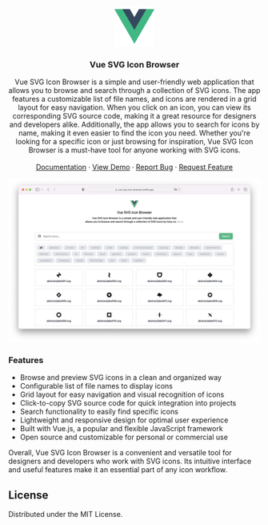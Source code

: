 <!-- Improved compatibility of back to top link: See: https://github.com/othneildrew/Best-README-Template/pull/73 -->

<a name="readme-top"></a>

<!-- PROJECT LOGO -->
<div align="center">
  <a href="https://github.com/tony-nz/vue-svg-icon-browser">
    <img src="src/assets/logo.png" alt="Logo" width="80" height="80">
  </a>

<h3 align="center">Vue SVG Icon Browser</h3>

  <p align="center">
    Vue SVG Icon Browser is a simple and user-friendly web application that allows you to browse and search through a collection of SVG icons. The app features a customizable list of file names, and icons are rendered in a grid layout for easy navigation. When you click on an icon, you can view its corresponding SVG source code, making it a great resource for designers and developers alike. Additionally, the app allows you to search for icons by name, making it even easier to find the icon you need. Whether you're looking for a specific icon or just browsing for inspiration, Vue SVG Icon Browser is a must-have tool for anyone working with SVG icons.
    <br />
    <br />
    <a href="#">Documentation</a>
    ·
    <a href="https://vue-svg-icon-browser.netlify.app/" target="_blank">View Demo</a>
    ·
    <a href="https://github.com/tony-nz/vue-svg-icon-browser/issues">Report Bug</a>
    ·
    <a href="https://github.com/tony-nz/vue-svg-icon-browser/issues">Request Feature</a>
  </p>
</div>

[![Vue Navbar Screen Shot][product-screenshot]](https://vue-svg-icon-browser.netlify.app)

### Features

- Browse and preview SVG icons in a clean and organized way
- Configurable list of file names to display icons
- Grid layout for easy navigation and visual recognition of icons
- Click-to-copy SVG source code for quick integration into projects
- Search functionality to easily find specific icons
- Lightweight and responsive design for optimal user experience
- Built with Vue.js, a popular and flexible JavaScript framework
- Open source and customizable for personal or commercial use

Overall, Vue SVG Icon Browser is a convenient and versatile tool for designers and developers who work with SVG icons. Its intuitive interface and useful features make it an essential part of any icon workflow.

<!-- LICENSE -->

## License

Distributed under the MIT License.

<!-- MARKDOWN LINKS & IMAGES -->
<!-- https://www.markdownguide.org/basic-syntax/#reference-style-links -->

[contributors-shield]: https://img.shields.io/github/contributors/tony-nz/vue-svg-icon-browser.svg?style=for-the-badge
[contributors-url]: https://github.com/tony-nz/vue-svg-icon-browser/graphs/contributors
[forks-shield]: https://img.shields.io/github/forks/tony-nz/vue-svg-icon-browser.svg?style=for-the-badge
[forks-url]: https://github.com/tony-nz/vue-svg-icon-browser/network/members
[stars-shield]: https://img.shields.io/github/stars/tony-nz/vue-svg-icon-browser.svg?style=for-the-badge
[stars-url]: https://github.com/tony-nz/vue-svg-icon-browser/stargazers
[issues-shield]: https://img.shields.io/github/issues/tony-nz/vue-svg-icon-browser.svg?style=for-the-badge
[issues-url]: https://github.com/tony-nz/vue-svg-icon-browser/issues
[product-screenshot]: src/assets/screenshot-02.png
